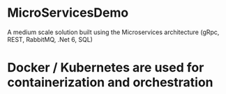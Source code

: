 # MicroServicesDemo
A medium scale solution built using the Microservices architecture (gRpc, REST, RabbitMQ, .Net 6, SQL)
# Docker / Kubernetes are used for containerization and orchestration
